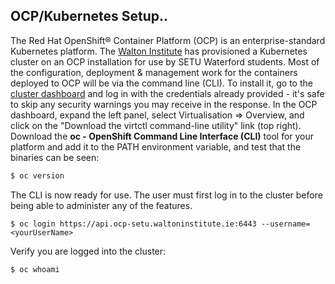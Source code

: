 ## OCP/Kubernetes Setup..

The Red Hat OpenShift® Container Platform (OCP) is an enterprise-standard Kubernetes platform. The [Walton Institute][walton] has provisioned a Kubernetes cluster on an OCP installation for use by SETU Waterford students. Most of the configuration, deployment & management work for the containers deployed to OCP will be via the command line (CLI). To install it, go to the [cluster dashboard][dash] and log in with the credentials already provided - it's safe to skip any security warnings you may receive in the response. In the OCP dashboard, expand the left panel, select Virtualisation => Overview, and click on the "Download the virtctl command-line utility" link (top right). Download the __oc - OpenShift Command Line Interface (CLI)__ tool for your platform and add it to the PATH environment variable, and test that the binaries can be seen:
~~~bash
$ oc version
~~~

The CLI is now ready for use. The user must first log in to the cluster before being able to administer any of the features. 
~~~
$ oc login https://api.ocp-setu.waltoninstitute.ie:6443 --username=<yourUserName>
~~~
Verify you are logged into the cluster:
~~~bash
$ oc whoami
~~~



[walton]: https://waltoninstitute.ie/
[dash]: https://console-openshift-console.apps.ocp-setu.waltoninstitute.ie/dashboards 


